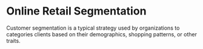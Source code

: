 # Online Retail Segmentation
 Customer segmentation is a typical strategy used by organizations to categories clients based on their demographics, shopping patterns, or other traits.
